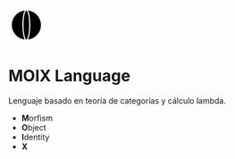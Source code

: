 ![](icon.svg)

# MOIX Language

Lenguaje basado en teoría de categorías y cálculo lambda.

* **M**orfism
* **O**bject
* **I**dentity
* **X**